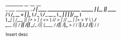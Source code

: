 _________                        __                                    .__    .__         
\_   ___ \_______ ___.__._______/  |_  ____   ________________  ______ |  |__ |__| ____   
/    \  \/\_  __ <   |  |\____ \   __\/  _ \ / ___\_  __ \__  \ \____ \|  |  \|  |/ __ \  
\     \____|  | \/\___  ||  |_> >  | (  <_> ) /_/  >  | \// __ \|  |_> >   Y  \  \  ___/  
 \______  /|__|   / ____||   __/|__|  \____/\___  /|__|  (____  /   __/|___|  /__|\___  > 
        \/        \/     |__|              /_____/            \/|__|        \/        \/  
        
Insert desc
